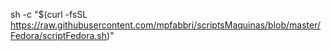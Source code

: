 sh -c "$(curl -fsSL https://raw.githubusercontent.com/mpfabbri/scriptsMaquinas/blob/master/Fedora/scriptFedora.sh)"
